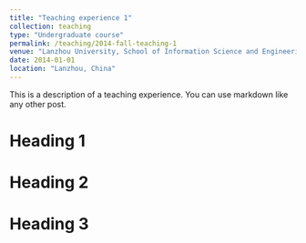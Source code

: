 ```yaml
---
title: "Teaching experience 1"
collection: teaching
type: "Undergraduate course"
permalink: /teaching/2014-fall-teaching-1
venue: "Lanzhou University, School of Information Science and Engineering"
date: 2014-01-01
location: "Lanzhou, China"
---
```


This is a description of a teaching experience. You can use markdown like any other post.

Heading 1
======

Heading 2
======

Heading 3
======